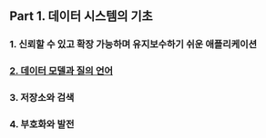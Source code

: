 ## Part 1. 데이터 시스템의 기초

### 1. 신뢰할 수 있고 확장 가능하며 유지보수하기 쉬운 애플리케이션

### [2. 데이터 모델과 질의 언어](./chapter2.md)

### 3. 저장소와 검색

### 4. 부호화와 발전
